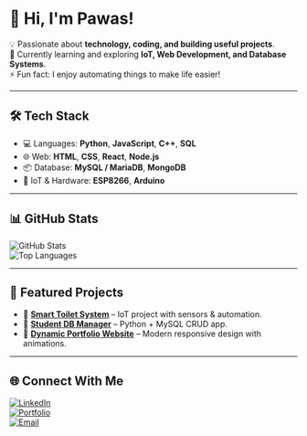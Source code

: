 # 👋 Hi, I'm Pawas!  

💡 Passionate about **technology, coding, and building useful projects**.  
🌱 Currently learning and exploring **IoT, Web Development, and Database Systems**.  
⚡ Fun fact: I enjoy automating things to make life easier!  

---

## 🛠️ Tech Stack  
- 💻 Languages: **Python**, **JavaScript**, **C++**, **SQL**  
- 🌐 Web: **HTML**, **CSS**, **React**, **Node.js**  
- 📦 Database: **MySQL / MariaDB**, **MongoDB**  
- 🔌 IoT & Hardware: **ESP8266**, **Arduino**  

---

## 📊 GitHub Stats  

![GitHub Stats](https://github-readme-stats.vercel.app/api?username=pawasarfandi&show_icons=true&theme=radical)  
![Top Languages](https://github-readme-stats.vercel.app/api/top-langs/?username=pawasarfandi&layout=compact&theme=radical)  

---

## 🚀 Featured Projects  
- 🔹 [**Smart Toilet System**](#) – IoT project with sensors & automation.  
- 🔹 [**Student DB Manager**](#) – Python + MySQL CRUD app.  
- 🔹 [**Dynamic Portfolio Website**](#) – Modern responsive design with animations.  

---

## 🌐 Connect With Me  
[![LinkedIn](https://img.shields.io/badge/LinkedIn-blue?logo=linkedin&logoColor=white)](https://linkedin.com/in/YOURUSERNAME)  
[![Portfolio](https://img.shields.io/badge/Website-Portfolio-brightgreen)](https://yourwebsite.com)  
[![Email](https://img.shields.io/badge/Email-Contact-red)](mailto:youremail@example.com)  
